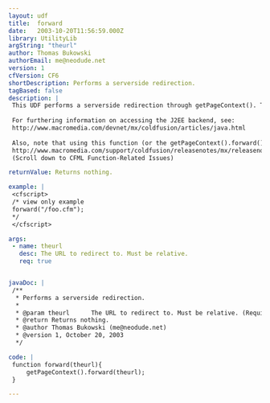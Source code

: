 ```yaml
---
layout: udf
title:  forward
date:   2003-10-20T11:56:59.000Z
library: UtilityLib
argString: "theurl"
author: Thomas Bukowski
authorEmail: me@neodude.net
version: 1
cfVersion: CF6
shortDescription: Performs a serverside redirection.
tagBased: false
description: |
 This UDF performs a serverside redirection through getPageContext(). This redirect must be to a relative location on the server. Unlike &lt;cflocation&gt;, this UDF does not send a 302 header to the browser to ask for a redirect - instead, the Coldfusion server stops executing the current page and starts executing the new page; this is done by accessing the J2EE backend behind Coldfusion MX with the use of the internal function getPageContext().
 
 For furthering information on accessing the J2EE backend, see:
 http://www.macromedia.com/devnet/mx/coldfusion/articles/java.html
 
 Also, note that using this function (or the getPageContext().forward() function) when you have data in the Form scope throws the java err.io.short_read error in Coldfusion MX versions eariler then Update Release 3. More information:
 http://www.macromedia.com/support/coldfusion/releasenotes/mx/releasenotes_mx_updater01.html
 (Scroll down to CFML Function-Related Issues)

returnValue: Returns nothing.

example: |
 <cfscript>
 /* view only example
 forward("/foo.cfm");
 */
 </cfscript>

args:
 - name: theurl
   desc: The URL to redirect to. Must be relative.
   req: true


javaDoc: |
 /**
  * Performs a serverside redirection.
  * 
  * @param theurl      The URL to redirect to. Must be relative. (Required)
  * @return Returns nothing. 
  * @author Thomas Bukowski (me@neodude.net) 
  * @version 1, October 20, 2003 
  */

code: |
 function forward(theurl){
     getPageContext().forward(theurl);
 }

---
```


